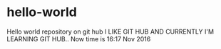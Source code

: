 # hello-world
Hello world repository on git hub
I LIKE GIT HUB AND CURRENTLY I'M LEARNING GIT HUB..
Now time is 16:17 Nov 2016
